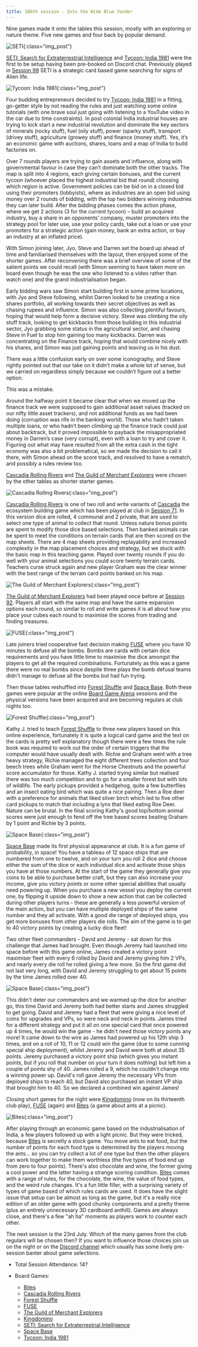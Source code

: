 ```yaml
---
title: 106th session - Into the Wide Blue Yonder
---
```


Nine games made it onto the tables this session, mostly with an exploring or nature theme. Five new games and four back by popular demand.


![SETI](/images/posts/2025_07_09/Seti01.jpg "SETI"){:class="img_post"}

[SETI: Search for Extraterrestrial Intelligence][SETI] and [Tycoon: India 1981][TI] were the first to be setup having been pre-booked on Discord chat. 
Previously played in [Session 99][99] SETI is a strategic card based game searching for signs of Alien life.

![Tycoon: India 1981](/images/posts/2025_07_09/TycoonIndia01.jpg "Tycoon: India 1981"){:class="img_post"}

Four budding entrepreneurs decided to try [Tycoon: India 1981][TI] in a fitting, go-getter style by not reading the rules and just watching some online tutorials (with one brave soul just going with listening to a YouTube video in the car due to time constraints). In post colonial India industrial houses are trying to kick start a new industrial revolution and dominate the key sectors of minerals (rocky stuff), fuel (oily stuff), power (sparky stuff), transport (drivey stuff), agriculture (growey stuff) and finance (money stuff). Yes, it’s an economic game with auctions, shares, loans and a map of India to build factories on. 

Over 7 rounds players are trying to gain assets and influence, along with governmental favour in case they can’t dominate both the other tracks. The map is split into 4 regions, each giving certain bonuses, and the current tycoon (whoever placed the highest industrial bid that round) choosing which region is active. Government policies can be bid on in a closed bid using their promoters (lobbyists), where as industries are an open bid using money over 2 rounds of bidding, with the top two bidders winning industries they can later build.  After the bidding phases comes the action phase, where we get 2 actions (3 for the current tycoon) – build an acquired industry, buy a share in an opponents’ company, muster promoters into the strategy pool for later use, use your policy cards, take out a loan or use your promoters for a strategic action (gain money, bank an extra action, or buy an industry at an inflated price).

With Simon joining later, Jyo, Steve and Darren set the board up ahead of time and familiarised themselves with the layout, then enjoyed some of the shorter games. After reconvening there was a brief overview of some of the salient points we could recall (with Simon seeming to have taken more on board even though he was the one who listened to a video rather than watch one) and the grand industrialisation began.

Early bidding wars saw Simon start building first in some prime locations, with Jyo and Steve following, whilst Darren looked to be creating a nice shares portfolio, all working towards their secret objectives as well as chasing rupees and influence. Simon was also collecting plentiful favours, hoping that would help form a decisive victory. Steve was climbing the oily stuff track, looking to get kickbacks from those building in this industrial sector, Jyo grabbing some status in the agricultural sector, and chasing Steve in Fuel to stop him gaining too many kickbacks. Darren was concentrating on the Finance track, hoping that would combine nicely with his shares, and Simon was just gaining points and leaving us in his dust.

There was a little confusion early on over some iconography, and Steve rightly pointed out that our take on it didn’t make a whole lot of sense, but we carried on regardless simply because we couldn’t figure out a better option. 

This was a mistake.

Around the halfway point it became clear that when we moved up the finance track we were supposed to gain additional asset values (tracked on our nifty little asset trackers), and not additional funds as we had been doing (corruption was rife in the banking world). Those who hadn’t taken multiple loans, or who hadn’t been climbing up the finance track could just about backtrack, but it proved impossible to payback the misappropriated money in Darren’s case (very corrupt), even with a loan to try and cover it. Figuring out what may have resulted from all the extra cash in the tight economy was also a bit problematical, so we made the decision to call it there, with Simon ahead on the score track, and resolved to have a rematch, and possibly a rules review too.

[Cascadia Rolling Rivers][CasRR] and [The Guild of Merchant Explorers][GME] were chosen by the other tables as shorter starter games. 

![Cascadia Rolling Rivers](/images/posts/2025_07_09/CascadiaRollingRivers01.jpg "Cascadia Rolling Rivers"){:class="img_post"}

[Cascadia Rolling Rivers][CasRR] is one of two roll and write variants of [Cascadia][Cas] the ecosystem building game which has been played at club in [Session 71][71]. In this version dice are rolled, 4 communal and 2 private, that are used to select one type of animal to collect that round. Unless nature bonus points are spent to modify those dice based selections. Then banked animals can be spent to meet the conditions on terrain cards that are then scored on the map sheets. There are 4 map sheets providing replayability and increased complexity in the map placement choices  and strategy, but we stuck with the basic map in this teaching game. Played over twenty rounds if you do well with your animal selections you could score twenty terrain cards. Teachers curse struck again and new player Graham was the clear winner with the best range of the terrain card points banked on his map.

![The Guild of Merchant Explorers](/images/posts/2025_07_09/GuildMerchantExplorers01.jpg "The Guild of Merchant Explorers"){:class="img_post"}

[The Guild of Merchant Explorers][GME] had been played once before at [Session 92][92]. Players all start with the same map and have the same expansion options each round, so similar to roll and write games it is all about how you place your cubes each round to maximise the scores from trading and finding treasures.

![FUSE](/images/posts/2025_07_09/Fuse01.jpg "FUSE"){:class="img_post"}

Late joiners tried cooperative fast decision making [FUSE][Fu] where you have 10 minutes to defuse all the bombs. Bombs are cards with certain dice requirements and you have little time to maximise the dice amongst the players to get all the required combinations.  Fortunately as this was a game there were no real bombs since despite three plays the bomb defusal teams didn't manage to defuse all the bombs but had fun trying.

Then those tables reshuffled into [Forest Shuffle][FSh] and [Space Base][SB]. Both these games were popular at the online [Board Game Arena][BGA] sessions and the physical versions have been acquired and are becoming regulars at club nights too.

![Forest Shuffle](/images/posts/2025_07_09/ForestShuffle01.jpg "Forest Shuffle"){:class="img_post"}

Kathy J. tried to teach [Forest Shuffle][FSh] to three new players based on this online experience, fortunately it is quite a logical card game and the text on the cards is pretty self explanatory though there were a few times the rule book was required to work out the order of certain triggers that the computer would have usually dealt with. Richie and Graham went with a tree heavy strategy, Richie managed the eight different trees collection and four beech trees while Graham went for the Horse Chestnuts and the powerful score accumulator for those. Kathy J. started trying similar but realised there was too much competition and to go for a smaller forest but with lots of wildlife. The early pickups provided a hedgehog, quite a few butterflies and an insect eating bird which was quite a nice pairing. Then a Roe deer with a preference for animals that liked silver birch which led to five other card pickups to match that including a lynx that liked eating Roe Deer. Nature can be brutal. In the final scoring Kathy's good top/bottom animal scores were just enough to fend off the tree based scores beating Graham by 1 point and Richie by 3 points.

![Space Base](/images/posts/2025_07_09/SpaceBase01.jpg "Space Base"){:class="img_post"}

[Space Base][SB] made its first physical appearance at club. It is a fun game of probability, in space! You have a tableau of 12 space ships that are numbered from one to twelve, and on your turn you roll 2 dice and choose either the sum of the dice or each individual dice and activate those ships you have at those numbers. At the start of the game they generally give you coins to be able to purchase better craft, but they can also increase your income, give you victory points or some other special abilities that usually need powering up. When you purchase a new vessel you deploy the current one, by flipping it upside down to show a new action that can be collected during other players turns - these are generally a less powerful version of the main action, but you can have multiple deployed ships of the same number and they all activate. With a good die range of deployed ships, you get more bonuses from other players die rolls. The aim of the game is to get to 40 victory points by creating a lucky dice fleet!

Two other fleet commanders - David and Jeremy - sat down for this challenge that James had brought. Even though Jeremy had launched into space before with this game online, James created a victory point maximiser fleet with every 6 rolled by David and Jeremy giving him 2 VPs, and nearly every die roll he rolled giving a few more. So the first game did not last very long, with David and Jeremy struggling to get about 15 points by the time James rolled over 40.

![Space Base](/images/posts/2025_07_09/SpaceBase02.jpg "Space Base"){:class="img_post"}

This didn't deter our commanders and we warmed up the dice for another go, this time David and Jeremy both had better starts and James struggled to get going. David and Jeremy had a fleet that were giving a nice level of coins for upgrades and VPs, so were neck and neck in points. James tried for a different strategy and put it all on one special card that once powered up 4 times, he would win the game - he didn't need those victory points any more! It came down to the wire as James had powered up his 12th ship 3 times, and on a roll of 10, 11 or 12 could win the game (due to some cunning special ship deployment), whilst Jeremy and David were both at about 35 points. Jeremy purchased a victory point ship (which gives you instant points, but if you roll that number on your turn it does nothing) but left him a couple of points shy of 40. James rolled a 9, which he couldn't change into a winning power up. David's roll gave Jeremy the necessary VPs from deployed ships to reach 40, but David also purchased an instant VP ship that brought him to 40. So we declared a combined win against James!


Closing short games for the night were [Kingdomino][King] (now on its thirteenth club play), [FUSE][Fu] (again) and [Bites][Bi] (a game about ants at a picnic).

![Bites](/images/posts/2025_07_09/Bites01.jpg "Bites"){:class="img_post"}

After playing through an economic game based on the industrialisation of India, a few players followed up with a light picnic. But they were tricked, because [Bites][Bi] is secretly a stock game. You move ants to eat food, but the number of points for each food type is determined by the players moving the ants... so you can try collect a lot of one type but then the other players can work together to make them worthless (the five types of food end up from zero to four points). There's also chocolate and wine, the former giving a cool power and the latter having a strange scoring condition. [Bites][Bi] comes with a range of rules, for the chocolate, the wine, the value of food types, and the weird rule changes. It's a fun little filler, with a surprising variety of types of game based of which rules cards are used. It does have the slight issue that setup can be almost as long as the game, but it's a really nice edition of an older game with good chunky components and a pretty theme (plus an entirely unnecessary 3D cardboard anthill). Games are always close, and there's a few "ah ha" moments as players work to counter each other.

The next session is the 23rd July. Which of the many games from the club regulars will be chosen then? If you want to influence those choices join us on the night or on the [Discord channel][Contact] which usually has some lively pre-session banter about game selections.

* Total Session Attendance: 14?
* Board Games:

    * [Bites][Bi]
    * [Cascadia Rolling Rivers][CasRR]
    * [Forest Shuffle][FSh]
    * [FUSE][Fu]
    * [The Guild of Merchant Explorers][GME]
    * [Kingdomino][King]
    * [SETI: Search for Extraterrestrial Intelligence][SETI]
    * [Space Base][SB]
    * [Tycoon: India 1981][TI]

[71]: /2024/02/07/seventyfirst-session.html
[92]: /2024/11/27/nintysecond-session.html
[99]: /2025/04/02/nintyninth-session.html

[Bi]: {{site.data.BoardGameLinks.Bites.Link}}
[CasRR]: {{site.data.BoardGameLinks.CascadiaRollingRivers.Link}}
[FSh]: {{site.data.BoardGameLinks.ForestShuffle.Link}}
[Fu]: {{site.data.BoardGameLinks.FUSE.Link}}
[GME]: {{site.data.BoardGameLinks.TheGuildOfMerchantExplorers.Link}}
[King]: {{site.data.BoardGameLinks.Kingdomino.Link}}
[SETI]: {{site.data.BoardGameLinks.SETISearchforExtraterrestrialIntelligence.Link}}
[SB]: {{site.data.BoardGameLinks.SpaceBase.Link}}
[TI]: {{site.data.BoardGameLinks.TycoonIndia1981.Link}}

[Cas]: {{site.data.BoardGameLinks.Cascadia.Link}}

[BGA]: https://www.boardgamearena.com

[Contact]: /Contact.html
